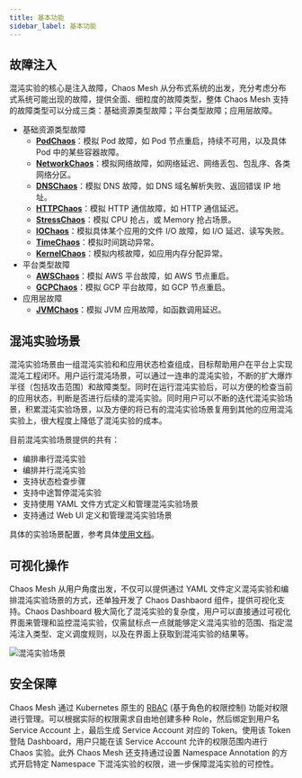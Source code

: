 ```yaml
---
title: 基本功能
sidebar_label: 基本功能
---
```


## 故障注入

混沌实验的核心是注入故障，Chaos Mesh 从分布式系统的出发，充分考虑分布式系统可能出现的故障，提供全面、细粒度的故障类型，整体 Chaos Mesh 支持的故障类型可以分成三类：基础资源类型故障；平台类型故障；应用层故障。

- 基础资源类型故障
  - **[PodChaos](simulate-pod-chaos-on-kubernetes.md)**：模拟 Pod 故障，如 Pod 节点重启，持续不可用，以及具体 Pod 中的某些容器故障。
  - **[NetworkChaos](simulate-network-chaos-on-kubernetes.md)**：模拟网络故障，如网络延迟、网络丢包、包乱序、各类网络分区。
  - **[DNSChaos](simulate-dns-chaos-on-kubernetes.md)**：模拟 DNS 故障，如 DNS 域名解析失败、返回错误 IP 地址。
  - **[HTTPChaos](simulate-http-chaos-on-kubernetes.md)**：模拟 HTTP 通信故障，如 HTTP 通信延迟。
  - **[StressChaos](simulate-heavy-stress-on-kubernetes.md)**：模拟 CPU 抢占，或 Memory 抢占场景。
  - **[IOChaos](simulate-io-chaos-on-kubernetes.md)**：模拟具体某个应用的文件 I/O 故障，如 I/O 延迟、读写失败。
  - **[TimeChaos](simulate-time-chaos-on-kubernetes.md)**：模拟时间跳动异常。
  - **[KernelChaos](simulate-kernel-chaos-on-kubernetes.md)**：模拟内核故障，如应用内存分配异常。
- 平台类型故障
  - **[AWSChaos](simulate-aws-chaos.md)**：模拟 AWS 平台故障，如 AWS 节点重启。
  - **[GCPChaos](simulate-gcp-chaos.md)**：模拟 GCP 平台故障，如 GCP 节点重启。
- 应用层故障
  - **[JVMChaos](simulate-jvm-application-chaos.md)**：模拟 JVM 应用故障，如函数调用延迟。

## 混沌实验场景

混沌实验场景由一组混沌实验和和应用状态检查组成，目标帮助用户在平台上实现混沌工程闭环。用户运行混沌场景，可以通过一连串的混沌实验，不断的扩大爆炸半径（包括攻击范围）和故障类型。同时在运行混沌实验后，可以方便的检查当前的应用状态，判断是否进行后续的混沌实验。同时用户可以不断的迭代混沌实验场景，积累混沌实验场景，以及方便的将已有的混沌实验场景复用到其他的应用混沌实验上，很大程度上降低了混沌实验的成本。

目前混沌实验场景提供的共有：

- 编排串行混沌实验
- 编排并行混沌实验
- 支持状态检查步骤
- 支持中途暂停混沌实验
- 支持使用 YAML 文件方式定义和管理混沌实验场景
- 支持通过 Web UI 定义和管理混沌实验场景

具体的实验场景配置，参考具体[使用文档](create-chaos-mesh-workflow)。

## 可视化操作

Chaos Mesh 从用户角度出发，不仅可以提供通过 YAML 文件定义混沌实验和编排混沌实验场景的方式，还单独开发了 Chaos Dashbaord 组件，提供可视化支持。Chaos Dashboard 极大简化了混沌实验的复杂度，用户可以直接通过可视化界面来管理和监控混沌实验，仅需鼠标点一点就能够定义混沌实验的范围、指定混沌注入类型、定义调度规则，以及在界面上获取到混沌实验的结果等。

![混沌实验场景](/img/docs/dashboard-overview.png)

## 安全保障

Chaos Mesh 通过 Kubernetes 原生的 [RBAC](https://kubernetes.io/docs/reference/access-authn-authz/rbac/) (基于角色的权限控制) 功能对权限进行管理。可以根据实际的权限需求自由地创建多种 Role，然后绑定到用户名 Service Account 上，最后生成 Service Account 对应的 Token。使用该 Token 登陆 Dashboard，用户只能在该 Service Account 允许的权限范围内进行 Chaos 实验。此外 Chaos Mesh 还支持通过设置 Namespace Annotation 的方式开启特定 Namespace 下混沌实验的权限，进一步保障混沌实验的可控性。
